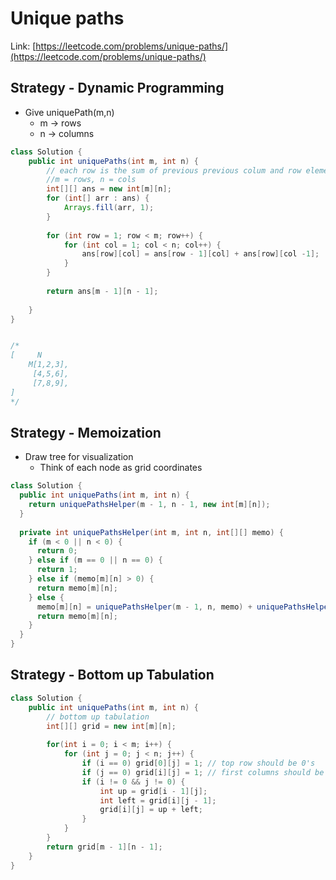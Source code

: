 # Unique paths

Link: [https://leetcode.com/problems/unique-paths/](https://leetcode.com/problems/unique-paths/)

## Strategy - Dynamic Programming

* Give uniquePath(m,n)
  * m -> rows
  * n -> columns

```java
class Solution {
    public int uniquePaths(int m, int n) {
        // each row is the sum of previous previous colum and row element
        //m = rows, n = cols
        int[][] ans = new int[m][n];
        for (int[] arr : ans) {
            Arrays.fill(arr, 1);
        }
        
        for (int row = 1; row < m; row++) {
            for (int col = 1; col < n; col++) {
                ans[row][col] = ans[row - 1][col] + ans[row][col -1];
            }
        }
        
        return ans[m - 1][n - 1];
        
    }
}


/*
[     N
    M[1,2,3],
     [4,5,6],
     [7,8,9],
]
*/
```

## Strategy - Memoization

* Draw tree for visualization&#x20;
  * Think of each node as grid coordinates

```java
class Solution {
  public int uniquePaths(int m, int n) {
    return uniquePathsHelper(m - 1, n - 1, new int[m][n]);
  }
  
  private int uniquePathsHelper(int m, int n, int[][] memo) {
    if (m < 0 || n < 0) {
      return 0;
    } else if (m == 0 || n == 0) {
      return 1;
    } else if (memo[m][n] > 0) {
      return memo[m][n];
    } else {
      memo[m][n] = uniquePathsHelper(m - 1, n, memo) + uniquePathsHelper(m, n - 1, memo);
      return memo[m][n];
    }
  }
} 

```

## Strategy - Bottom up Tabulation

```java
class Solution {
    public int uniquePaths(int m, int n) {
        // bottom up tabulation
        int[][] grid = new int[m][n];
        
        for(int i = 0; i < m; i++) {
            for (int j = 0; j < n; j++) {
                if (i == 0) grid[0][j] = 1; // top row should be 0's
                if (j == 0) grid[i][j] = 1; // first columns should be 0's
                if (i != 0 && j != 0) {
                    int up = grid[i - 1][j];
                    int left = grid[i][j - 1];
                    grid[i][j] = up + left;
                }
            }
        }
        return grid[m - 1][n - 1]; 
    }
}
```
